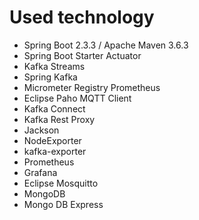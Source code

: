 # Used technology

<ul>
  <li>Spring Boot 2.3.3 / Apache Maven 3.6.3</li>
  <li>Spring Boot Starter Actuator</li>
  <li>Kafka Streams</li>
  <li>Spring Kafka</li>
  <li>Micrometer Registry Prometheus</li>
  <li>Eclipse Paho MQTT Client</li>
  <li>Kafka Connect</li>
  <li>Kafka Rest Proxy</li>
  <li>Jackson</li>
  <li>NodeExporter</li>
  <li>kafka-exporter</li>
  <li>Prometheus</li>
  <li>Grafana</li>
  <li>Eclipse Mosquitto</li>
  <li>MongoDB</li>
  <li>Mongo DB Express</li>
</ul>
